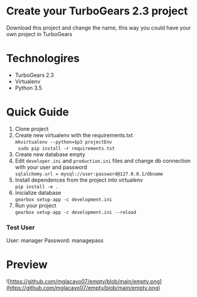 # Create your TurboGears 2.3 project 

Download this project and change the name, this way you could have your own project in TurboGears 
# Technologires
* TurboGears 2.3
* Virtualenv
* Python 3.5
# Quick Guide 

1. Clone project 
2. Create new virtualenv with the requirements.txt <br>```mkvirtualenv --python=$p3 projectEnv```<br>``` sudo pip install -r requirements.txt```
3. Create new database empty
4. Edit `developer.ini` and `production.ini` files and change db connection with your user and password <br>```sqlalchemy.url = mysql://user:password@127.0.0.1/dbname``` 
5. Install dependences from the project into virtualenv <br>```pip install -e .```
6. Inicialize database <br>```gearbox setup-app -c development.ini```
7. Run your project <br>```gearbox setup-app -c development.ini --reload```

### Test User

User: manager
Password: managepass

# Preview
![https://github.com/mglacayo07/empty/blob/main/empty.png](https://github.com/mglacayo07/empty/blob/main/empty.png)
